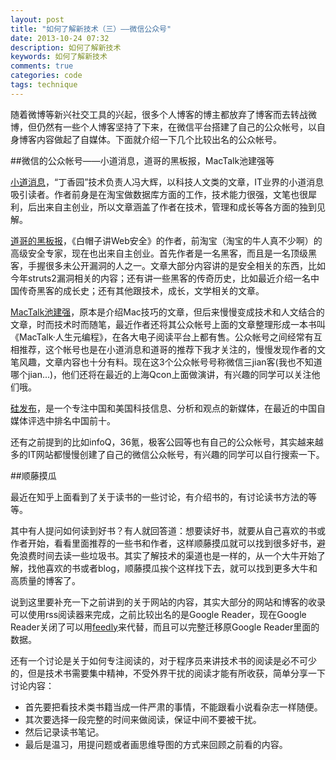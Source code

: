 ```yaml
---
layout: post
title: "如何了解新技术（三）——微信公众号"
date: 2013-10-24 07:32
description: 如何了解新技术
keywords: 如何了解新技术
comments: true
categories: code
tags: technique
---
```


随着微博等新兴社交工具的兴起，很多个人博客的博主都放弃了博客而去转战微博，但仍然有一些个人博客坚持了下来，在微信平台搭建了自己的公众帐号，以自身博客内容做起了自媒体。下面就介绍一下几个比较出名的公众帐号。
<!--more -->

##微信的公众帐号——小道消息，道哥的黑板报，MacTalk池建强等  
  
[小道消息][url1]，“丁香园”技术负责人冯大辉，以科技人文类的文章，IT业界的小道消息吸引读者。作者前身是在淘宝做数据库方面的工作，技术能力很强，文笔也很犀利，后出来自主创业，所以文章涵盖了作者在技术，管理和成长等各方面的独到见解。  

[道哥的黑板报][url2]，《白帽子讲Web安全》的作者，前淘宝（淘宝的牛人真不少啊）的高级安全专家，现在也出来自主创业。首先作者是一名黑客，而且是一名顶级黑客，手握很多未公开漏洞的人之一。文章大部分内容讲的是安全相关的东西，比如今年struts2漏洞相关的内容；还有讲一些黑客的传奇历史，比如最近介绍一名中国传奇黑客的成长史；还有其他跟技术，成长，文学相关的文章。  
  
[MacTalk池建强][url3]，原本是介绍Mac技巧的文章，但后来慢慢变成技术和人文结合的文章，时而技术时而随笔，最近作者还将其公众帐号上面的文章整理形成一本书叫《MacTalk·人生元编程》，在各大电子阅读平台上都有售。公众帐号之间经常有互相推荐，这个帐号也是在小道消息和道哥的推荐下我才关注的，慢慢发现作者的文笔风趣，文章内容也十分有料。现在这3个公众帐号号称微信三jian客(我也不知道哪个jian...)，他们还将在最近的上海Qcon上面做演讲，有兴趣的同学可以关注他们哦。  
  
[硅发布][url4]，是一个专注中国和美国科技信息、分析和观点的新媒体，在最近的中国自媒体评选中排名中国前十。  
  
还有之前提到的比如infoQ，36氪，极客公园等也有自己的公众帐号，其实越来越多的IT网站都慢慢创建了自己的微信公众帐号，有兴趣的同学可以自行搜索一下。  
  
##顺藤摸瓜  
  
最近在知乎上面看到了关于读书的一些讨论，有介绍书的，有讨论读书方法的等等。  
  
其中有人提问如何读到好书？有人就回答道：想要读好书，就要从自己喜欢的书或作者开始，看看里面推荐的一些书和作者，这样顺藤摸瓜就可以找到很多好书，避免浪费时间去读一些垃圾书。其实了解技术的渠道也是一样的，从一个大牛开始了解，找他喜欢的书或者blog，顺藤摸瓜挨个这样找下去，就可以找到更多大牛和高质量的博客了。  
  
说到这里要补充一下之前讲到的关于网站的内容，其实大部分的网站和博客的收录可以使用rss阅读器来完成，之前比较出名的是Google Reader，现在Google Reader关闭了可以用[feedly][url5]来代替，而且可以完整迁移原Google Reader里面的数据。
  
还有一个讨论是关于如何专注阅读的，对于程序员来讲技术书的阅读是必不可少的，但是技术书需要集中精神，不受外界干扰的阅读才能有所收获，简单分享一下讨论内容：  

- 首先要把看技术类书籍当成一件严肃的事情，不能跟看小说看杂志一样随便。
- 其次要选择一段完整的时间来做阅读，保证中间不要被干扰。
- 然后记录读书笔记。
- 最后是温习，用提问题或者画思维导图的方式来回顾之前看的内容。  
  

[url1]: http://wemedia.so.com/xiaodaoxiaoxi.html
[url2]: http://taosay.net/
[url3]: http://macshuo.com/
[url4]: http://www.guifabu.com/
[url5]: http://www.feedly.com